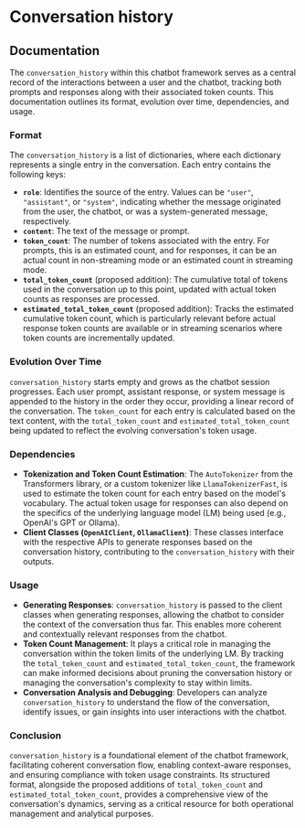 # Conversation history

## Documentation

The `conversation_history` within this chatbot framework serves as a central record of the interactions between a user and the chatbot, tracking both prompts and responses along with their associated token counts. This documentation outlines its format, evolution over time, dependencies, and usage.

### Format

The `conversation_history` is a list of dictionaries, where each dictionary represents a single entry in the conversation. Each entry contains the following keys:

- **`role`**: Identifies the source of the entry. Values can be `"user"`, `"assistant"`, or `"system"`, indicating whether the message originated from the user, the chatbot, or was a system-generated message, respectively.
- **`content`**: The text of the message or prompt.
- **`token_count`**: The number of tokens associated with the entry. For prompts, this is an estimated count, and for responses, it can be an actual count in non-streaming mode or an estimated count in streaming mode.
- **`total_token_count`** (proposed addition): The cumulative total of tokens used in the conversation up to this point, updated with actual token counts as responses are processed.
- **`estimated_total_token_count`** (proposed addition): Tracks the estimated cumulative token count, which is particularly relevant before actual response token counts are available or in streaming scenarios where token counts are incrementally updated.

### Evolution Over Time

`conversation_history` starts empty and grows as the chatbot session progresses. Each user prompt, assistant response, or system message is appended to the history in the order they occur, providing a linear record of the conversation. The `token_count` for each entry is calculated based on the text content, with the `total_token_count` and `estimated_total_token_count` being updated to reflect the evolving conversation's token usage.

### Dependencies

- **Tokenization and Token Count Estimation**: The `AutoTokenizer` from the Transformers library, or a custom tokenizer like `LlamaTokenizerFast`, is used to estimate the token count for each entry based on the model's vocabulary. The actual token usage for responses can also depend on the specifics of the underlying language model (LM) being used (e.g., OpenAI's GPT or Ollama).
- **Client Classes (`OpenAIClient`, `OllamaClient`)**: These classes interface with the respective APIs to generate responses based on the conversation history, contributing to the `conversation_history` with their outputs.

### Usage

- **Generating Responses**: `conversation_history` is passed to the client classes when generating responses, allowing the chatbot to consider the context of the conversation thus far. This enables more coherent and contextually relevant responses from the chatbot.
- **Token Count Management**: It plays a critical role in managing the conversation within the token limits of the underlying LM. By tracking the `total_token_count` and `estimated_total_token_count`, the framework can make informed decisions about pruning the conversation history or managing the conversation's complexity to stay within limits.
- **Conversation Analysis and Debugging**: Developers can analyze `conversation_history` to understand the flow of the conversation, identify issues, or gain insights into user interactions with the chatbot.

### Conclusion

`conversation_history` is a foundational element of the chatbot framework, facilitating coherent conversation flow, enabling context-aware responses, and ensuring compliance with token usage constraints. Its structured format, alongside the proposed additions of `total_token_count` and `estimated_total_token_count`, provides a comprehensive view of the conversation's dynamics, serving as a critical resource for both operational management and analytical purposes.
